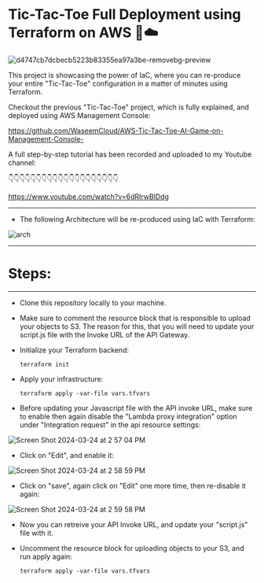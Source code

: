 # Tic-Tac-Toe Full Deployment using Terraform on AWS 🚀☁️


![d4747cb7dcbecb5223b83355ea97a3be-removebg-preview](https://github.com/WaseemCloud/Tic-Tac-Toe-AI-Game-on-AWS-Management-Console-/assets/157589909/6c41585d-d5de-467c-835c-da0cbfe15838)

This project is showcasing the power of IaC, where you can re-produce your entire "Tic-Tac-Toe" configuration in a matter of minutes using Terraform.

Checkout the previous "Tic-Tac-Toe" project, which is fully explained, and deployed using AWS Management Console:

https://github.com/WaseemCloud/AWS-Tic-Tac-Toe-AI-Game-on-Management-Console-

A full step-by-step tutorial has been recorded and uploaded to my Youtube channel:

👇👇👇👇👇👇👇👇👇👇👇👇👇👇👇👇👇👇👇👇

https://www.youtube.com/watch?v=6dRIrwBlDdg

-----------------------------

- The following Architecture will be re-produced using IaC with Terraform:

![arch](https://github.com/WaseemCloud/Tic-Tac-Toe-AI-Game-on-AWS-Management-Console-/assets/157589909/f3f55289-9319-4f9e-91ee-d78f229fd114)

--------------------------------------------------
# Steps: 
--------------------------------------------------

- Clone this repository locally to your machine.
- Make sure to comment the resource block that is responsible to upload your objects to S3. The reason for this, that you will need to update your script.js file with the Invoke URL of the API Gateway.

- Initialize your Terraform backend:


      terraform init

- Apply your infrastructure:


      terraform apply -var-file vars.tfvars


- Before updating your Javascript file with the API invoke URL, make sure to enable then again disable the "Lambda proxy integration" option under "Integration request" in the api resource settings:

![Screen Shot 2024-03-24 at 2 57 04 PM](https://github.com/WaseemCloud/AWS-Tic-Tac-Toe-Terraform/assets/157589909/cc575f0d-d542-42bd-a520-c3d41123bef9)


- Click on "Edit", and enable it:
  

![Screen Shot 2024-03-24 at 2 58 59 PM](https://github.com/WaseemCloud/AWS-Tic-Tac-Toe-Terraform/assets/157589909/8e53743a-86b8-4768-898c-d4d063c4b9df)


- Click on "save", again click on "Edit" one more time, then re-disable it again:
  

![Screen Shot 2024-03-24 at 2 59 58 PM](https://github.com/WaseemCloud/AWS-Tic-Tac-Toe-Terraform/assets/157589909/3c2e44d9-9871-462c-8eb7-9ffcb98980dc)
  
- Now you can retreive your API Invoke URL, and update your "script.js" file with it.

- Uncomment the resource block for uploading objects to your S3, and run apply again:
  
      terraform apply -var-file vars.tfvars
  



